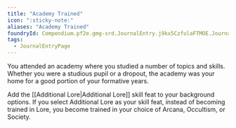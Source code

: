 ```yaml
---
title: "Academy Trained"
icon: ":sticky-note:"
aliases: "Academy Trained"
foundryId: Compendium.pf2e.gmg-srd.JournalEntry.j9kx5CzfulaFTMOE.JournalEntryPage.VXEvRVC0uZvgcqOQ
tags:
  - JournalEntryPage
---
```

You attended an academy where you studied a number of topics and skills. Whether you were a studious pupil or a dropout, the academy was your home for a good portion of your formative years.

Add the [[Additional Lore|Additional Lore]] skill feat to your background options. If you select Additional Lore as your skill feat, instead of becoming trained in Lore, you become trained in your choice of Arcana, Occultism, or Society.